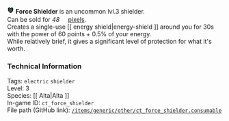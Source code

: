 ![ ](https://raw.githubusercontent.com/Ceterai/Enternia/main/items/generic/other/ct_force_shielder.png) **Force Shielder** is an uncommon lvl.3 shielder.  
Can be sold for *48* <img src="https://starbounder.org/mediawiki/images/2/21/Pixel.png" width="12" height="16"/> [pixels](https://starbounder.org/Pixel).  
Creates a single-use [[ energy shield|energy-shield ]] around you for 30s with the power of 60 points + 0.5% of your energy.  
While relatively brief, it gives a significant level of protection for what it's worth.

### Technical Information

Tags: `electric` `shielder`  
Level: 3  
Species: [[ Alta|Alta ]]  
In-game ID: `ct_force_shielder`  
File path (GitHub link): [`/items/generic/other/ct_force_shielder.consumable`](https://github.com/Ceterai/Enternia/blob/main/items/generic/other/ct_force_shielder.consumable)
